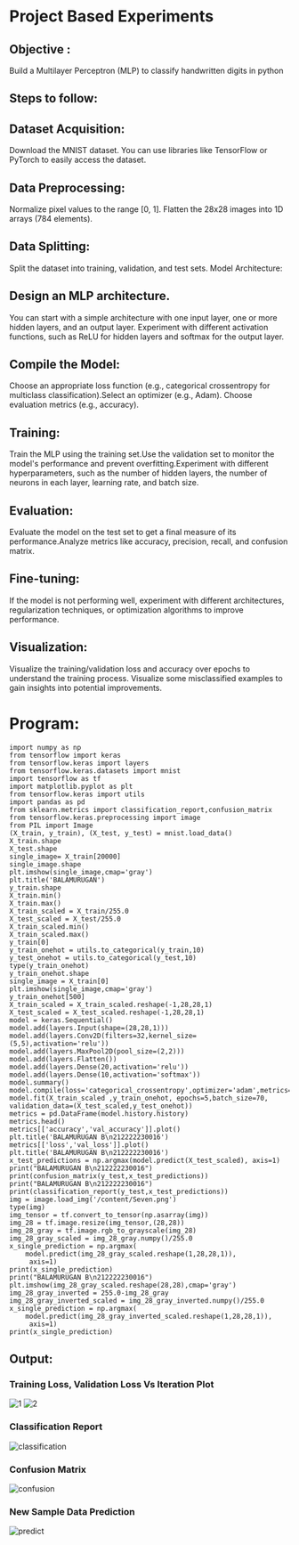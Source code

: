 # Project Based Experiments
## Objective :
 Build a Multilayer Perceptron (MLP) to classify handwritten digits in python
## Steps to follow:
## Dataset Acquisition:
Download the MNIST dataset. You can use libraries like TensorFlow or PyTorch to easily access the dataset.
## Data Preprocessing:
Normalize pixel values to the range [0, 1].
Flatten the 28x28 images into 1D arrays (784 elements).
## Data Splitting:

Split the dataset into training, validation, and test sets.
Model Architecture:
## Design an MLP architecture. 
You can start with a simple architecture with one input layer, one or more hidden layers, and an output layer.
Experiment with different activation functions, such as ReLU for hidden layers and softmax for the output layer.
## Compile the Model:
Choose an appropriate loss function (e.g., categorical crossentropy for multiclass classification).Select an optimizer (e.g., Adam).
Choose evaluation metrics (e.g., accuracy).
## Training:
Train the MLP using the training set.Use the validation set to monitor the model's performance and prevent overfitting.Experiment with different hyperparameters, such as the number of hidden layers, the number of neurons in each layer, learning rate, and batch size.
## Evaluation:

Evaluate the model on the test set to get a final measure of its performance.Analyze metrics like accuracy, precision, recall, and confusion matrix.
## Fine-tuning:
If the model is not performing well, experiment with different architectures, regularization techniques, or optimization algorithms to improve performance.
## Visualization:
Visualize the training/validation loss and accuracy over epochs to understand the training process. Visualize some misclassified examples to gain insights into potential improvements.

# Program:
```
import numpy as np
from tensorflow import keras
from tensorflow.keras import layers
from tensorflow.keras.datasets import mnist
import tensorflow as tf
import matplotlib.pyplot as plt
from tensorflow.keras import utils
import pandas as pd
from sklearn.metrics import classification_report,confusion_matrix
from tensorflow.keras.preprocessing import image
from PIL import Image
(X_train, y_train), (X_test, y_test) = mnist.load_data()
X_train.shape
X_test.shape
single_image= X_train[20000]
single_image.shape
plt.imshow(single_image,cmap='gray')
plt.title('BALAMURUGAN')
y_train.shape
X_train.min()
X_train.max()
X_train_scaled = X_train/255.0
X_test_scaled = X_test/255.0
X_train_scaled.min()
X_train_scaled.max()
y_train[0]
y_train_onehot = utils.to_categorical(y_train,10)
y_test_onehot = utils.to_categorical(y_test,10)
type(y_train_onehot)
y_train_onehot.shape
single_image = X_train[0]
plt.imshow(single_image,cmap='gray')
y_train_onehot[500]
X_train_scaled = X_train_scaled.reshape(-1,28,28,1)
X_test_scaled = X_test_scaled.reshape(-1,28,28,1)
model = keras.Sequential()
model.add(layers.Input(shape=(28,28,1)))
model.add(layers.Conv2D(filters=32,kernel_size=(5,5),activation='relu'))
model.add(layers.MaxPool2D(pool_size=(2,2)))
model.add(layers.Flatten())
model.add(layers.Dense(20,activation='relu'))
model.add(layers.Dense(10,activation='softmax'))
model.summary()
model.compile(loss='categorical_crossentropy',optimizer='adam',metrics='accuracy')
model.fit(X_train_scaled ,y_train_onehot, epochs=5,batch_size=70, validation_data=(X_test_scaled,y_test_onehot))
metrics = pd.DataFrame(model.history.history)
metrics.head()
metrics[['accuracy','val_accuracy']].plot()
plt.title('BALAMURUGAN B\n212222230016')
metrics[['loss','val_loss']].plot()
plt.title('BALAMURUGAN B\n212222230016')
x_test_predictions = np.argmax(model.predict(X_test_scaled), axis=1)
print("BALAMURUGAN B\n212222230016")
print(confusion_matrix(y_test,x_test_predictions))
print("BALAMURUGAN B\n212222230016")
print(classification_report(y_test,x_test_predictions))
img = image.load_img('/content/Seven.png')
type(img)
img_tensor = tf.convert_to_tensor(np.asarray(img))
img_28 = tf.image.resize(img_tensor,(28,28))
img_28_gray = tf.image.rgb_to_grayscale(img_28)
img_28_gray_scaled = img_28_gray.numpy()/255.0
x_single_prediction = np.argmax(
    model.predict(img_28_gray_scaled.reshape(1,28,28,1)),
     axis=1)
print(x_single_prediction)
print("BALAMURUGAN B\n212222230016")
plt.imshow(img_28_gray_scaled.reshape(28,28),cmap='gray')
img_28_gray_inverted = 255.0-img_28_gray
img_28_gray_inverted_scaled = img_28_gray_inverted.numpy()/255.0
x_single_prediction = np.argmax(
    model.predict(img_28_gray_inverted_scaled.reshape(1,28,28,1)),
     axis=1)
print(x_single_prediction)
```
## Output:
### Training Loss, Validation Loss Vs Iteration Plot

![1](https://github.com/BALA291/mnist-classification/assets/120717501/b37870a7-b2c0-4290-b6d8-42644ac10fea)
![2](https://github.com/BALA291/mnist-classification/assets/120717501/35454415-6688-471a-bcfb-a38c983c875e)


### Classification Report

![classification](https://github.com/BALA291/mnist-classification/assets/120717501/19c3b220-f010-47cd-8380-33625931bcbd)


### Confusion Matrix
![confusion](https://github.com/BALA291/mnist-classification/assets/120717501/1814ad10-05a2-4408-8535-b776c08db630)


### New Sample Data Prediction

![predict](https://github.com/BALA291/mnist-classification/assets/120717501/746c52e9-1279-4fc0-adc0-c2153de8ce63)





